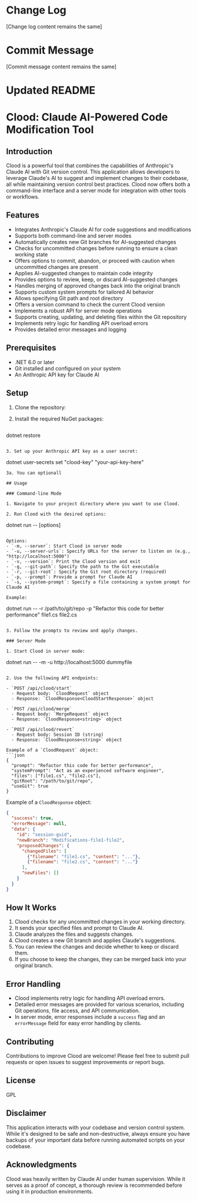 # Change Log

[Change log content remains the same]

# Commit Message

[Commit message content remains the same]

# Updated README

 
# Clood: Claude AI-Powered Code Modification Tool

## Introduction

Clood is a powerful tool that combines the capabilities of Anthropic's Claude AI with Git version control. This application allows developers to leverage Claude's AI to suggest and implement changes to their codebase, all while maintaining version control best practices. Clood now offers both a command-line interface and a server mode for integration with other tools or workflows.

## Features

- Integrates Anthropic's Claude AI for code suggestions and modifications
- Supports both command-line and server modes
- Automatically creates new Git branches for AI-suggested changes
- Checks for uncommitted changes before running to ensure a clean working state
- Offers options to commit, abandon, or proceed with caution when uncommitted changes are present
- Applies AI-suggested changes to maintain code integrity
- Provides options to review, keep, or discard AI-suggested changes
- Handles merging of approved changes back into the original branch
- Supports custom system prompts for tailored AI behavior
- Allows specifying Git path and root directory
- Offers a version command to check the current Clood version
- Implements a robust API for server mode operations
- Supports creating, updating, and deleting files within the Git repository
- Implements retry logic for handling API overload errors
- Provides detailed error messages and logging

## Prerequisites

- .NET 6.0 or later
- Git installed and configured on your system
- An Anthropic API key for Claude AI

## Setup

1. Clone the repository:
 

2. Install the required NuGet packages:
   ```
dotnet restore
   ```

3. Set up your Anthropic API key as a user secret:
   ```
dotnet user-secrets set "clood-key" "your-api-key-here"
   ```
3a. You can optionall

## Usage

### Command-line Mode

1. Navigate to your project directory where you want to use Clood.

2. Run Clood with the desired options:
   ```
dotnet run -- [options] <files>
   ```

   Options:
   - `-m, --server`: Start Clood in server mode
   - `-u, --server-urls`: Specify URLs for the server to listen on (e.g., "http://localhost:5000")
   - `-v, --version`: Print the Clood version and exit
   - `-g, --git-path`: Specify the path to the Git executable
   - `-r, --git-root`: Specify the Git root directory (required)
   - `-p, --prompt`: Provide a prompt for Claude AI
   - `-s, --system-prompt`: Specify a file containing a system prompt for Claude AI

   Example:
   ```
dotnet run -- -r /path/to/git/repo -p "Refactor this code for better performance" file1.cs file2.cs
   ```

3. Follow the prompts to review and apply changes.

### Server Mode

1. Start Clood in server mode:
   ```
dotnet run -- -m -u http://localhost:5000 dummyfile
   ```

2. Use the following API endpoints:

   - `POST /api/clood/start`
     - Request body: `CloodRequest` object
     - Response: `CloodResponse<CloodStartResponse>` object

   - `POST /api/clood/merge`
     - Request body: `MergeRequest` object
     - Response: `CloodResponse<string>` object

   - `POST /api/clood/revert`
     - Request body: Session ID (string)
     - Response: `CloodResponse<string>` object

   Example of a `CloodRequest` object:
   ```json
   {
     "prompt": "Refactor this code for better performance",
     "systemPrompt": "Act as an experienced software engineer",
     "files": ["file1.cs", "file2.cs"],
     "gitRoot": "/path/to/git/repo",
     "useGit": true
   }
   ```

Example of a `CloodResponse` object:
   ```json
   {
     "success": true,
     "errorMessage": null,
     "data": {
       "id": "session-guid",
       "newBranch": "Modifications-file1-file2",
       "proposedChanges": {
         "changedFiles": [
           {"filename": "file1.cs", "content": "..."},
           {"filename": "file2.cs", "content": "..."}
         ],
         "newFiles": []
       }
     }
   }
   ```

## How It Works

1. Clood checks for any uncommitted changes in your working directory.
2. It sends your specified files and prompt to Claude AI.
3. Claude analyzes the files and suggests changes.
4. Clood creates a new Git branch and applies Claude's suggestions.
5. You can review the changes and decide whether to keep or discard them.
6. If you choose to keep the changes, they can be merged back into your original branch.

## Error Handling

- Clood implements retry logic for handling API overload errors.
- Detailed error messages are provided for various scenarios, including Git operations, file access, and API communication.
- In server mode, error responses include a `success` flag and an `errorMessage` field for easy error handling by clients.

## Contributing

Contributions to improve Clood are welcome! Please feel free to submit pull requests or open issues to suggest improvements or report bugs.

## License

GPL


## Disclaimer

This application interacts with your codebase and version control system. While it's designed to be safe and non-destructive, always ensure you have backups of your important data before running automated scripts on your codebase.

## Acknowledgments

Clood was heavily written by Claude AI under human supervision. While it serves as a proof of concept, a thorough review is recommended before using it in production environments.
